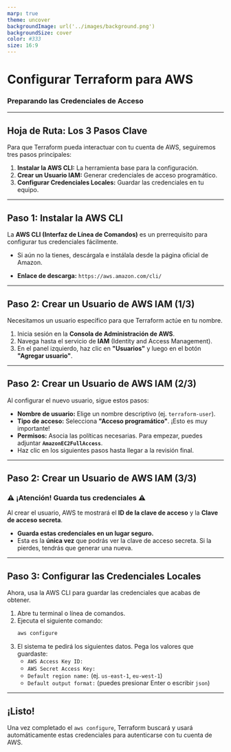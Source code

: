 ```yaml
---
marp: true
theme: uncover
backgroundImage: url('../images/background.png')
backgroundSize: cover
color: #333
size: 16:9
---
```


<style>
section {
  font-size: 180%;
}
</style>

# **Configurar Terraform para AWS**
### Preparando las Credenciales de Acceso

---

## **Hoja de Ruta: Los 3 Pasos Clave**

Para que Terraform pueda interactuar con tu cuenta de AWS, seguiremos tres pasos principales:

1.  **Instalar la AWS CLI:** La herramienta base para la configuración.
2.  **Crear un Usuario IAM:** Generar credenciales de acceso programático.
3.  **Configurar Credenciales Locales:** Guardar las credenciales en tu equipo.

---

## **Paso 1: Instalar la AWS CLI**

La **AWS CLI (Interfaz de Línea de Comandos)** es un prerrequisito para configurar tus credenciales fácilmente.

* Si aún no la tienes, descárgala e instálala desde la página oficial de Amazon.

* **Enlace de descarga:** `https://aws.amazon.com/cli/`

---

## **Paso 2: Crear un Usuario de AWS IAM (1/3)**

Necesitamos un usuario específico para que Terraform actúe en tu nombre.

1.  Inicia sesión en la **Consola de Administración de AWS**.
2.  Navega hasta el servicio de **IAM** (Identity and Access Management).
3.  En el panel izquierdo, haz clic en **"Usuarios"** y luego en el botón **"Agregar usuario"**.

---

## **Paso 2: Crear un Usuario de AWS IAM (2/3)**

Al configurar el nuevo usuario, sigue estos pasos:

* **Nombre de usuario:** Elige un nombre descriptivo (ej. `terraform-user`).
* **Tipo de acceso:** Selecciona **"Acceso programático"**. ¡Esto es muy importante!
* **Permisos:** Asocia las políticas necesarias. Para empezar, puedes adjuntar **`AmazonEC2FullAccess`**.
* Haz clic en los siguientes pasos hasta llegar a la revisión final.

---

## **Paso 2: Crear un Usuario de AWS IAM (3/3)**

### **⚠️ ¡Atención! Guarda tus credenciales ⚠️**

Al crear el usuario, AWS te mostrará el **ID de la clave de acceso** y la **Clave de acceso secreta**.

* **Guarda estas credenciales en un lugar seguro.**
* Esta es la **única vez** que podrás ver la clave de acceso secreta. Si la pierdes, tendrás que generar una nueva.

---

## **Paso 3: Configurar las Credenciales Locales**

Ahora, usa la AWS CLI para guardar las credenciales que acabas de obtener.

1.  Abre tu terminal o línea de comandos.
2.  Ejecuta el siguiente comando:
    ```bash
    aws configure
    ```
3.  El sistema te pedirá los siguientes datos. Pega los valores que guardaste:
    - `AWS Access Key ID:`
    - `AWS Secret Access Key:`
    - `Default region name:` (ej. `us-east-1`, `eu-west-1`)
    - `Default output format:` (puedes presionar Enter o escribir `json`)

---

## **¡Listo!**

Una vez completado el `aws configure`, Terraform buscará y usará automáticamente estas credenciales para autenticarse con tu cuenta de AWS.